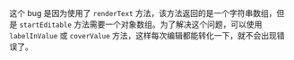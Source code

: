 这个 bug 是因为使用了 `renderText` 方法，该方法返回的是一个字符串数组，但是 `startEditable` 方法需要一个对象数组。为了解决这个问题，可以使用 `labelInValue` 或 `coverValue` 方法，这样每次编辑都能转化一下，就不会出现错误了。
